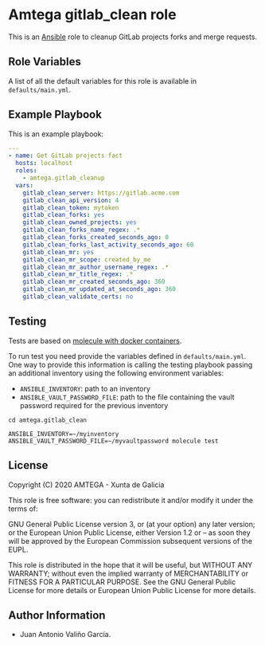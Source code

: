 # Amtega gitlab_clean role

This is an [Ansible](http://www.ansible.com) role to cleanup GitLab projects forks and merge requests.

## Role Variables

A list of all the default variables for this role is available in `defaults/main.yml`.

## Example Playbook

This is an example playbook:

``` yaml
---
- name: Get GitLab projects fact
  hosts: localhost
  roles:  
    - amtega.gitlab_cleanup
  vars:    
    gitlab_clean_server: https://gitlab.acme.com
    gitlab_clean_api_version: 4
    gitlab_clean_token: mytoken
    gitlab_clean_forks: yes
    gitlab_clean_owned_projects: yes
    gitlab_clean_forks_name_regex: .*
    gitlab_clean_forks_created_seconds_ago: 0
    gitlab_clean_forks_last_activity_seconds_ago: 60
    gitlab_clean_mr: yes
    gitlab_clean_mr_scope: created_by_me
    gitlab_clean_mr_author_username_regex: .*
    gitlab_clean_mr_title_regex: .*
    gitlab_clean_mr_created_seconds_ago: 360
    gitlab_clean_mr_updated_at_seconds_ago: 360
    gitlab_clean_validate_certs: no    
```

## Testing

Tests are based on [molecule with docker containers](https://molecule.readthedocs.io/en/latest/installation.html).

To run test you need provide the variables defined in `defaults/main.yml`. One way to provide this information is calling the testing playbook passing an additional inventory using the following environment variables:

- `ANSIBLE_INVENTORY`: path to an inventory
- `ANSIBLE_VAULT_PASSWORD_FILE`: path to the file containing the vault password required for the previous inventory

```shell
cd amtega.gitlab_clean

ANSIBLE_INVENTORY=~/myinventory ANSIBLE_VAULT_PASSWORD_FILE=~/myvaultpassword molecule test
```

## License

Copyright (C) 2020 AMTEGA - Xunta de Galicia

This role is free software: you can redistribute it and/or modify it under the terms of:

GNU General Public License version 3, or (at your option) any later version; or the European Union Public License, either Version 1.2 or – as soon they will be approved by the European Commission ­subsequent versions of the EUPL.

This role is distributed in the hope that it will be useful, but WITHOUT ANY WARRANTY; without even the implied warranty of MERCHANTABILITY or FITNESS FOR A PARTICULAR PURPOSE.  See the GNU General Public License for more details or European Union Public License for more details.

## Author Information

- Juan Antonio Valiño García.
